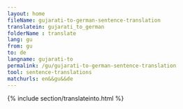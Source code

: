 ```yaml
---
layout: home
fileName: gujarati-to-german-sentence-translation
translatein: gujarati_to_german
folderName : translate
lang: gu
from: gu
to: de
langname: gujarati-to
permalink: /gu/gujarati-to-german-sentence-translation
tool: sentence-translations
matchurls: en&&gu&&de
---
```

{% include section/translateinto.html %}
